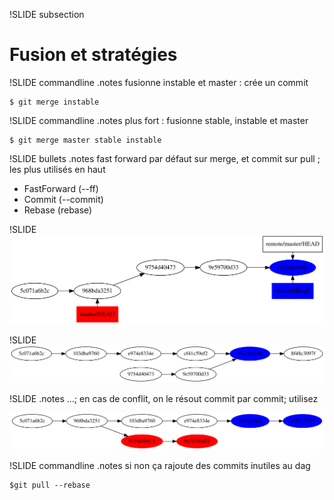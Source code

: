 !SLIDE subsection
# Fusion et stratégies #

!SLIDE commandline
.notes fusionne instable et master : crée un commit

	$ git merge instable

!SLIDE commandline
.notes plus fort : fusionne stable, instable et master

	$ git merge master stable instable

!SLIDE bullets
.notes fast forward par défaut sur merge, et commit sur pull ; les plus utilisés en haut

  * FastForward (--ff)
  * Commit (--commit)
  * Rebase (rebase)

!SLIDE
![Fast-forward](fastforward.svg)

!SLIDE
![Fusion](fusion.svg)

!SLIDE
.notes ...; en cas de conflit, on le résout commit par commit; utilisez

![Rebase](rebase.svg)

!SLIDE commandline
.notes si non ça rajoute des commits inutiles au dag

	$git pull --rebase
